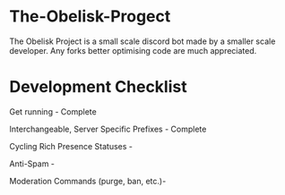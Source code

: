 # The-Obelisk-Progect
The Obelisk Project is a small scale discord bot made by a smaller scale developer.
Any forks better optimising code are much appreciated.

# Development Checklist

Get running - Complete 

Interchangeable, Server Specific Prefixes - Complete

Cycling Rich Presence Statuses - 

Anti-Spam -

Moderation Commands (purge, ban, etc.)- 
